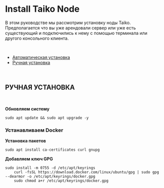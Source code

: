 
<h1>Install Taiko Node</h1>

<p>
  В этом руководстве мы рассмотрим установку ноды Taiko. Предполагается что вы уже арендовали сервер или уже есть существующий и подключились к нему с помощью терминала или другого консольного клиента.
</p>

<br/>

<ul>
  <li><a href="#automatic_install">Автоматическая установка</a></li>
  <li><a href="#manual_install">Ручная установка</a></li>
</ul>

<p name="automatic_install">
  
</p>

<br/>

<div name="manual_install">
  
  <h2>РУЧНАЯ УСТАНОВКА</h2>
  
  <br>
  
  <p>
    <b>Обновляем систему</b>
    <pre><code>sudo apt update && sudo apt upgrade -y</code></pre>
  </p>
  
  <p>
    <h3>Устанавливаем Docker</h3>
    <b>Установка пакетов</b>
    <pre><code>sudo apt install ca-certificates curl gnupg</code></pre>
    <b>Добавляем ключ GPG</b>
    <pre><code>sudo install -m 0755 -d /etc/apt/keyrings
    curl -fsSL https://download.docker.com/linux/ubuntu/gpg | sudo gpg --dearmor -o /etc/apt/keyrings/docker.gpg
    sudo chmod a+r /etc/apt/keyrings/docker.gpg</code></pre>
    </p>
  
</div>
